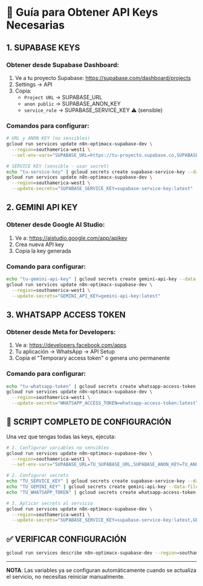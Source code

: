 # 🔑 Guía para Obtener API Keys Necesarias

## 1. SUPABASE KEYS
### Obtener desde Supabase Dashboard:
1. Ve a tu proyecto Supabase: https://supabase.com/dashboard/projects
2. Settings → API
3. Copia:
   - `Project URL` → SUPABASE_URL
   - `anon public` → SUPABASE_ANON_KEY  
   - `service_role` → SUPABASE_SERVICE_KEY ⚠️ (sensible)

### Comandos para configurar:
```bash
# URL y ANON KEY (no sensibles)
gcloud run services update n8n-optimacx-supabase-dev \
  --region=southamerica-west1 \
  --set-env-vars="SUPABASE_URL=https://tu-proyecto.supabase.co,SUPABASE_ANON_KEY=tu-anon-key"

# SERVICE KEY (sensible - usar secret)
echo "tu-service-key" | gcloud secrets create supabase-service-key --data-file=-
gcloud run services update n8n-optimacx-supabase-dev \
  --region=southamerica-west1 \
  --update-secrets="SUPABASE_SERVICE_KEY=supabase-service-key:latest"
```

## 2. GEMINI API KEY
### Obtener desde Google AI Studio:
1. Ve a: https://aistudio.google.com/app/apikey
2. Crea nueva API key
3. Copia la key generada

### Comando para configurar:
```bash
echo "tu-gemini-api-key" | gcloud secrets create gemini-api-key --data-file=-
gcloud run services update n8n-optimacx-supabase-dev \
  --region=southamerica-west1 \
  --update-secrets="GEMINI_API_KEY=gemini-api-key:latest"
```

## 3. WHATSAPP ACCESS TOKEN
### Obtener desde Meta for Developers:
1. Ve a: https://developers.facebook.com/apps
2. Tu aplicación → WhatsApp → API Setup
3. Copia el "Temporary access token" o genera uno permanente

### Comando para configurar:
```bash
echo "tu-whatsapp-token" | gcloud secrets create whatsapp-access-token --data-file=-
gcloud run services update n8n-optimacx-supabase-dev \
  --region=southamerica-west1 \
  --update-secrets="WHATSAPP_ACCESS_TOKEN=whatsapp-access-token:latest"
```

## 🚀 SCRIPT COMPLETO DE CONFIGURACIÓN

Una vez que tengas todas las keys, ejecuta:

```bash
# 1. Configurar variables no sensibles
gcloud run services update n8n-optimacx-supabase-dev \
  --region=southamerica-west1 \
  --set-env-vars="SUPABASE_URL=TU_SUPABASE_URL,SUPABASE_ANON_KEY=TU_ANON_KEY"

# 2. Configurar secrets
echo "TU_SERVICE_KEY" | gcloud secrets create supabase-service-key --data-file=-
echo "TU_GEMINI_KEY" | gcloud secrets create gemini-api-key --data-file=-
echo "TU_WHATSAPP_TOKEN" | gcloud secrets create whatsapp-access-token --data-file=-

# 3. Aplicar secrets al servicio
gcloud run services update n8n-optimacx-supabase-dev \
  --region=southamerica-west1 \
  --update-secrets="SUPABASE_SERVICE_KEY=supabase-service-key:latest,GEMINI_API_KEY=gemini-api-key:latest,WHATSAPP_ACCESS_TOKEN=whatsapp-access-token:latest"
```

## ✅ VERIFICAR CONFIGURACIÓN
```bash
gcloud run services describe n8n-optimacx-supabase-dev --region=southamerica-west1 --format="yaml" | grep -A 20 "env:"
```

---
**NOTA**: Las variables ya se configuran automáticamente cuando se actualiza el servicio, no necesitas reiniciar manualmente.
